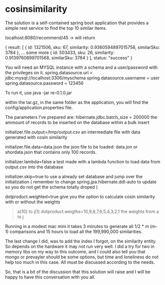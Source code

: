# cosinsimilarity

The solution is a self-contained spring boot application that provides a simple rest service to find the top 10 similar items. 

localhost:8080/recommend/45 -> will return 

{
result: 
[
{
id: 1321506,
sku: 67,
similarity: 0.9360594897015758,
similarSku: 3784
},
... some more
{
id: 503433,
sku: 26,
similarity: 0.9139760899701568,
similarSku: 3784
}
],
status: "success"
}

You will need an MYSQL instance with a schema and a user/password with the privileges on it.
spring.datasource.url = jdbc:mysql://localhost:3306/myschema
spring.datasource.username = user
spring.datasource.password = 123456

To run it, use java -jar re-0.1.0.jar

within the tar.gz, in the same folder as the application, you will find the config/application.properties file.

The parameters I've prepared are:
hibernate.jdbc.batch_size = 200000
   the ammount of records to be inserted on the database within a bulk insert

initializer.file.output=/tmp/output.csv
   an intermediate file with data generated with cosin similarity

initializer.file.data=data.json
   the json file to be loaded: data.jon or shordata.json that contains only 100 records.

initializer.lambda=false
   a test made with a lambda function to load data from output.csv into the database

initializer.skip=true
   to use a already set database and jump over the initialization ( remember to change spring.jpa.hibernate.ddl-auto to update so you do not get the schema totally droped )

dotproduct.weighted=true
   give you the option to calculate cosin similarity with or without the weights

> a(10) to j(1)
dotproduct.weigths=10,9,8,7,6,5,4,3,2,1
   the weights from a to j


Running
in a modest mac mini it takes 3 minutes to generate all 1/2 * m (m-1) comparisons and 15 hours to load all the 199,990,000 similarities.

The last change I did, was to add the index I forgot,  on the similarity entity. So depends on the hardware it may not run very well.
I did a try for two in memory libs on my way to this outcome, and I could also tell you that mongo or prevayler should be some options, but time and loneliness do not help too much in this case. All must be discussed according to the needs.

 So, that is a bit of the discussion that this solution will raise and I will be happy to have this conversation with you all.
